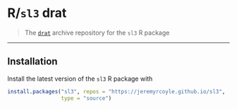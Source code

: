 # R/`sl3` drat

> The [`drat`](https://github.com/eddelbuettel/drat) archive repository for the
> `sl3` R package

---

## Installation

Install the latest version of the `sl3` R package with

```r
install.packages("sl3", repos = "https://jeremyrcoyle.github.io/sl3",
                 type = "source")
```

